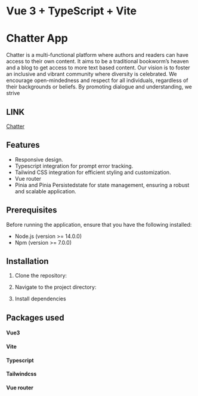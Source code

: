# Vue 3 + TypeScript + Vite

# Chatter App

Chatter is a multi-functional platform where authors and readers can have access to their own content. It aims to be a traditional bookworm’s heaven and a blog to get access to more text based content. Our vision is to foster an inclusive and vibrant community where diversity is celebrated. We encourage open-mindedness and respect for all individuals, regardless of their backgrounds or beliefs. By promoting dialogue and understanding, we strive

## LINK

[Chatter](https://chatter-hq.netlify.app)

## Features

- Responsive design.
- Typescript integration for prompt error tracking.
- Tailwind CSS integration for efficient styling and customization.
- Vue router
- Pinia and Pinia Persistedstate for state management, ensuring a robust and scalable application.

## Prerequisites

Before running the application, ensure that you have the following installed:

- Node.js (version >= 14.0.0)
- Npm (version >= 7.0.0)

## Installation

1. Clone the repository:

2. Navigate to the project directory:

3. Install dependencies

## Packages used

#### Vue3

#### Vite

#### Typescript

#### Tailwindcss

#### Vue router
